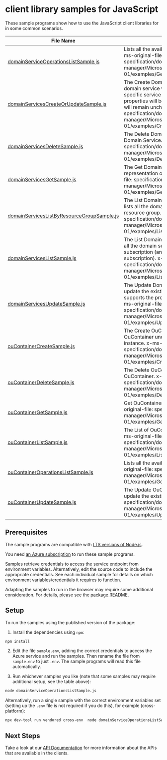 # client library samples for JavaScript

These sample programs show how to use the JavaScript client libraries for in some common scenarios.

| **File Name**                                                                         | **Description**                                                                                                                                                                                                                                                                                                                                                               |
| ------------------------------------------------------------------------------------- | ----------------------------------------------------------------------------------------------------------------------------------------------------------------------------------------------------------------------------------------------------------------------------------------------------------------------------------------------------------------------------- |
| [domainServiceOperationsListSample.js][domainserviceoperationslistsample]             | Lists all the available Domain Services operations. x-ms-original-file: specification/domainservices/resource-manager/Microsoft.AAD/stable/2021-05-01/examples/GetOperations.json                                                                                                                                                                                             |
| [domainServicesCreateOrUpdateSample.js][domainservicescreateorupdatesample]           | The Create Domain Service operation creates a new domain service with the specified parameters. If the specific service already exists, then any patchable properties will be updated and any immutable properties will remain unchanged. x-ms-original-file: specification/domainservices/resource-manager/Microsoft.AAD/stable/2021-05-01/examples/CreateDomainService.json |
| [domainServicesDeleteSample.js][domainservicesdeletesample]                           | The Delete Domain Service operation deletes an existing Domain Service. x-ms-original-file: specification/domainservices/resource-manager/Microsoft.AAD/stable/2021-05-01/examples/DeleteDomainService.json                                                                                                                                                                   |
| [domainServicesGetSample.js][domainservicesgetsample]                                 | The Get Domain Service operation retrieves a json representation of the Domain Service. x-ms-original-file: specification/domainservices/resource-manager/Microsoft.AAD/stable/2021-05-01/examples/GetDomainService.json                                                                                                                                                      |
| [domainServicesListByResourceGroupSample.js][domainserviceslistbyresourcegroupsample] | The List Domain Services in Resource Group operation lists all the domain services available under the given resource group. x-ms-original-file: specification/domainservices/resource-manager/Microsoft.AAD/stable/2021-05-01/examples/ListDomainServicesByResourceGroup.json                                                                                                |
| [domainServicesListSample.js][domainserviceslistsample]                               | The List Domain Services in Subscription operation lists all the domain services available under the given subscription (and across all resource groups within that subscription). x-ms-original-file: specification/domainservices/resource-manager/Microsoft.AAD/stable/2021-05-01/examples/ListDomainServicesBySubscription.json                                           |
| [domainServicesUpdateSample.js][domainservicesupdatesample]                           | The Update Domain Service operation can be used to update the existing deployment. The update call only supports the properties listed in the PATCH body. x-ms-original-file: specification/domainservices/resource-manager/Microsoft.AAD/stable/2021-05-01/examples/UpdateDomainService.json                                                                                 |
| [ouContainerCreateSample.js][oucontainercreatesample]                                 | The Create OuContainer operation creates a new OuContainer under the specified Domain Service instance. x-ms-original-file: specification/domainservices/resource-manager/Microsoft.AAD/stable/2021-05-01/examples/CreateOuContainer.json                                                                                                                                     |
| [ouContainerDeleteSample.js][oucontainerdeletesample]                                 | The Delete OuContainer operation deletes specified OuContainer. x-ms-original-file: specification/domainservices/resource-manager/Microsoft.AAD/stable/2021-05-01/examples/DeleteOuContainer.json                                                                                                                                                                             |
| [ouContainerGetSample.js][oucontainergetsample]                                       | Get OuContainer in DomainService instance. x-ms-original-file: specification/domainservices/resource-manager/Microsoft.AAD/stable/2021-05-01/examples/GetOuContainer.json                                                                                                                                                                                                     |
| [ouContainerListSample.js][oucontainerlistsample]                                     | The List of OuContainers in DomainService instance. x-ms-original-file: specification/domainservices/resource-manager/Microsoft.AAD/stable/2021-05-01/examples/ListOuContainers.json                                                                                                                                                                                          |
| [ouContainerOperationsListSample.js][oucontaineroperationslistsample]                 | Lists all the available OuContainer operations. x-ms-original-file: specification/domainservices/resource-manager/Microsoft.AAD/stable/2021-05-01/examples/GetOperations.json                                                                                                                                                                                                 |
| [ouContainerUpdateSample.js][oucontainerupdatesample]                                 | The Update OuContainer operation can be used to update the existing OuContainers. x-ms-original-file: specification/domainservices/resource-manager/Microsoft.AAD/stable/2021-05-01/examples/UpdateOuContainer.json                                                                                                                                                           |

## Prerequisites

The sample programs are compatible with [LTS versions of Node.js](https://github.com/nodejs/release#release-schedule).

You need [an Azure subscription][freesub] to run these sample programs.

Samples retrieve credentials to access the service endpoint from environment variables. Alternatively, edit the source code to include the appropriate credentials. See each individual sample for details on which environment variables/credentials it requires to function.

Adapting the samples to run in the browser may require some additional consideration. For details, please see the [package README][package].

## Setup

To run the samples using the published version of the package:

1. Install the dependencies using `npm`:

```bash
npm install
```

2. Edit the file `sample.env`, adding the correct credentials to access the Azure service and run the samples. Then rename the file from `sample.env` to just `.env`. The sample programs will read this file automatically.

3. Run whichever samples you like (note that some samples may require additional setup, see the table above):

```bash
node domainServiceOperationsListSample.js
```

Alternatively, run a single sample with the correct environment variables set (setting up the `.env` file is not required if you do this), for example (cross-platform):

```bash
npx dev-tool run vendored cross-env  node domainServiceOperationsListSample.js
```

## Next Steps

Take a look at our [API Documentation][apiref] for more information about the APIs that are available in the clients.

[domainserviceoperationslistsample]: https://github.com/Azure/azure-sdk-for-js/blob/main/sdk/domainservices/arm-domainservices/samples/v4/javascript/domainServiceOperationsListSample.js
[domainservicescreateorupdatesample]: https://github.com/Azure/azure-sdk-for-js/blob/main/sdk/domainservices/arm-domainservices/samples/v4/javascript/domainServicesCreateOrUpdateSample.js
[domainservicesdeletesample]: https://github.com/Azure/azure-sdk-for-js/blob/main/sdk/domainservices/arm-domainservices/samples/v4/javascript/domainServicesDeleteSample.js
[domainservicesgetsample]: https://github.com/Azure/azure-sdk-for-js/blob/main/sdk/domainservices/arm-domainservices/samples/v4/javascript/domainServicesGetSample.js
[domainserviceslistbyresourcegroupsample]: https://github.com/Azure/azure-sdk-for-js/blob/main/sdk/domainservices/arm-domainservices/samples/v4/javascript/domainServicesListByResourceGroupSample.js
[domainserviceslistsample]: https://github.com/Azure/azure-sdk-for-js/blob/main/sdk/domainservices/arm-domainservices/samples/v4/javascript/domainServicesListSample.js
[domainservicesupdatesample]: https://github.com/Azure/azure-sdk-for-js/blob/main/sdk/domainservices/arm-domainservices/samples/v4/javascript/domainServicesUpdateSample.js
[oucontainercreatesample]: https://github.com/Azure/azure-sdk-for-js/blob/main/sdk/domainservices/arm-domainservices/samples/v4/javascript/ouContainerCreateSample.js
[oucontainerdeletesample]: https://github.com/Azure/azure-sdk-for-js/blob/main/sdk/domainservices/arm-domainservices/samples/v4/javascript/ouContainerDeleteSample.js
[oucontainergetsample]: https://github.com/Azure/azure-sdk-for-js/blob/main/sdk/domainservices/arm-domainservices/samples/v4/javascript/ouContainerGetSample.js
[oucontainerlistsample]: https://github.com/Azure/azure-sdk-for-js/blob/main/sdk/domainservices/arm-domainservices/samples/v4/javascript/ouContainerListSample.js
[oucontaineroperationslistsample]: https://github.com/Azure/azure-sdk-for-js/blob/main/sdk/domainservices/arm-domainservices/samples/v4/javascript/ouContainerOperationsListSample.js
[oucontainerupdatesample]: https://github.com/Azure/azure-sdk-for-js/blob/main/sdk/domainservices/arm-domainservices/samples/v4/javascript/ouContainerUpdateSample.js
[apiref]: https://learn.microsoft.com/javascript/api/@azure/arm-domainservices?view=azure-node-preview
[freesub]: https://azure.microsoft.com/free/
[package]: https://github.com/Azure/azure-sdk-for-js/tree/main/sdk/domainservices/arm-domainservices/README.md
